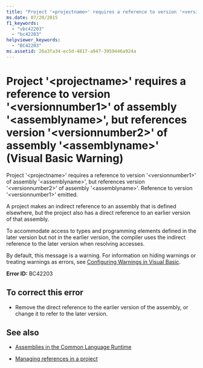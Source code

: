 ```yaml
---
title: "Project '<projectname>' requires a reference to version '<versionnumber1>' of assembly '<assemblyname>', but references version '<versionnumber2>' of assembly '<assemblyname>' (Visual Basic Warning)"
ms.date: 07/20/2015
f1_keywords: 
  - "vbc42203"
  - "bc42203"
helpviewer_keywords: 
  - "BC42203"
ms.assetid: 26a3fa34-ec5d-4817-a947-3959446a924a
---
```

# Project '\<projectname>' requires a reference to version '\<versionnumber1>' of assembly '\<assemblyname>', but references version '\<versionnumber2>' of assembly '\<assemblyname>' (Visual Basic Warning)
Project '\<projectname>' requires a reference to version '\<versionnumber1>' of assembly '\<assemblyname>', but references version '\<versionnumber2>' of assembly '\<assemblyname>'. Reference to version '\<versionnumber1>' emitted.  
  
 A project makes an indirect reference to an assembly that is defined elsewhere, but the project also has a direct reference to an earlier version of that assembly.  
  
 To accommodate access to types and programming elements defined in the later version but not in the earlier version, the compiler uses the indirect reference to the later version when resolving accesses.  
  
 By default, this message is a warning. For information on hiding warnings or treating warnings as errors, see [Configuring Warnings in Visual Basic](/visualstudio/ide/configuring-warnings-in-visual-basic).  
  
 **Error ID:** BC42203  
  
## To correct this error  
  
-   Remove the direct reference to the earlier version of the assembly, or change it to refer to the later version.  
  
## See also
- [Assemblies in the Common Language Runtime](../../framework/app-domains/assemblies-in-the-common-language-runtime.md)

- [Managing references in a project](/visualstudio/ide/managing-references-in-a-project)



